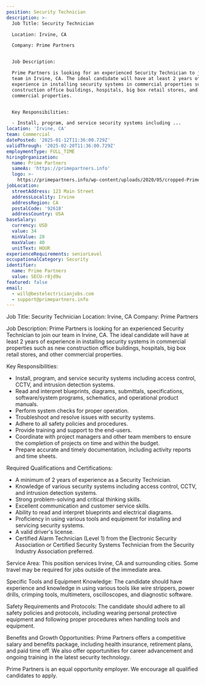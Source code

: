 ```yaml
---
position: Security Technician
description: >-
  Job Title: Security Technician

  Location: Irvine, CA

  Company: Prime Partners


  Job Description:

  Prime Partners is looking for an experienced Security Technician to join our
  team in Irvine, CA. The ideal candidate will have at least 2 years of
  experience in installing security systems in commercial properties such as new
  construction office buildings, hospitals, big box retail stores, and other
  commercial properties.


  Key Responsibilities:

  - Install, program, and service security systems including ...
location: 'Irvine, CA'
team: Commercial
datePosted: '2025-01-12T11:36:00.729Z'
validThrough: '2025-02-20T11:36:00.729Z'
employmentType: FULL_TIME
hiringOrganization:
  name: Prime Partners
  sameAs: 'https://primepartners.info'
  logo: >-
    https://primepartners.info/wp-content/uploads/2020/05/cropped-Prime-Partners-Logo-NO-BG-1-1.png
jobLocation:
  streetAddress: 123 Main Street
  addressLocality: Irvine
  addressRegion: CA
  postalCode: '92618'
  addressCountry: USA
baseSalary:
  currency: USD
  value: 34
  minValue: 28
  maxValue: 40
  unitText: HOUR
experienceRequirements: seniorLevel
occupationalCategory: Security
identifier:
  name: Prime Partners
  value: SECU-r8jd9u
featured: false
email:
  - will@bestelectricianjobs.com
  - support@primepartners.info
---
```




Job Title: Security Technician
Location: Irvine, CA
Company: Prime Partners

Job Description:
Prime Partners is looking for an experienced Security Technician to join our team in Irvine, CA. The ideal candidate will have at least 2 years of experience in installing security systems in commercial properties such as new construction office buildings, hospitals, big box retail stores, and other commercial properties.

Key Responsibilities:
- Install, program, and service security systems including access control, CCTV, and intrusion detection systems.
- Read and interpret blueprints, diagrams, submittals, specifications, software/system programs, schematics, and operational product manuals.
- Perform system checks for proper operation.
- Troubleshoot and resolve issues with security systems.
- Adhere to all safety policies and procedures.
- Provide training and support to the end-users.
- Coordinate with project managers and other team members to ensure the completion of projects on time and within the budget.
- Prepare accurate and timely documentation, including activity reports and time sheets.

Required Qualifications and Certifications:
- A minimum of 2 years of experience as a Security Technician.
- Knowledge of various security systems including access control, CCTV, and intrusion detection systems.
- Strong problem-solving and critical thinking skills.
- Excellent communication and customer service skills.
- Ability to read and interpret blueprints and electrical diagrams.
- Proficiency in using various tools and equipment for installing and servicing security systems.
- A valid driver's license.
- Certified Alarm Technician (Level 1) from the Electronic Security Association or Certified Security Systems Technician from the Security Industry Association preferred.

Service Area:
This position services Irvine, CA and surrounding cities. Some travel may be required for jobs outside of the immediate area.

Specific Tools and Equipment Knowledge:
The candidate should have experience and knowledge in using various tools like wire strippers, power drills, crimping tools, multimeters, oscilloscopes, and diagnostic software.

Safety Requirements and Protocols:
The candidate should adhere to all safety policies and protocols, including wearing personal protective equipment and following proper procedures when handling tools and equipment.

Benefits and Growth Opportunities:
Prime Partners offers a competitive salary and benefits package, including health insurance, retirement plans, and paid time off. We also offer opportunities for career advancement and ongoing training in the latest security technology.

Prime Partners is an equal opportunity employer. We encourage all qualified candidates to apply.
